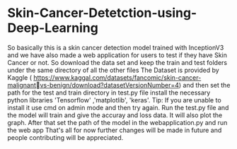 # Skin-Cancer-Detetction-using-Deep-Learning
So basically this is a skin cancer detection model trained with InceptionV3 and we have also made a web application for users to test if they have Skin Cancer or not.
So download the data set and keep the train and test folders under the same directory of all the other files
The Dataset is provided by Kaggle ( https://www.kaggal.com/datasets/fancomic/skin-cancer-malignantvs-benign/download?datasetVersionNumber=4)
and then set the path for the test and train directory in test.py file
install the necessary python libraries 'Tensorflow' ,'matplotlib', 'keras'. Tip: If you are unable to install it use cmd on admin mode and then try again.
Run the test.py file and the model will train and give the accuray and loss data. It will also plot the graph.
After that set the path of the model in the webapplication.py and run the web app
That's all for now 
further changes will be made in future and people contributing will be appreciated.
